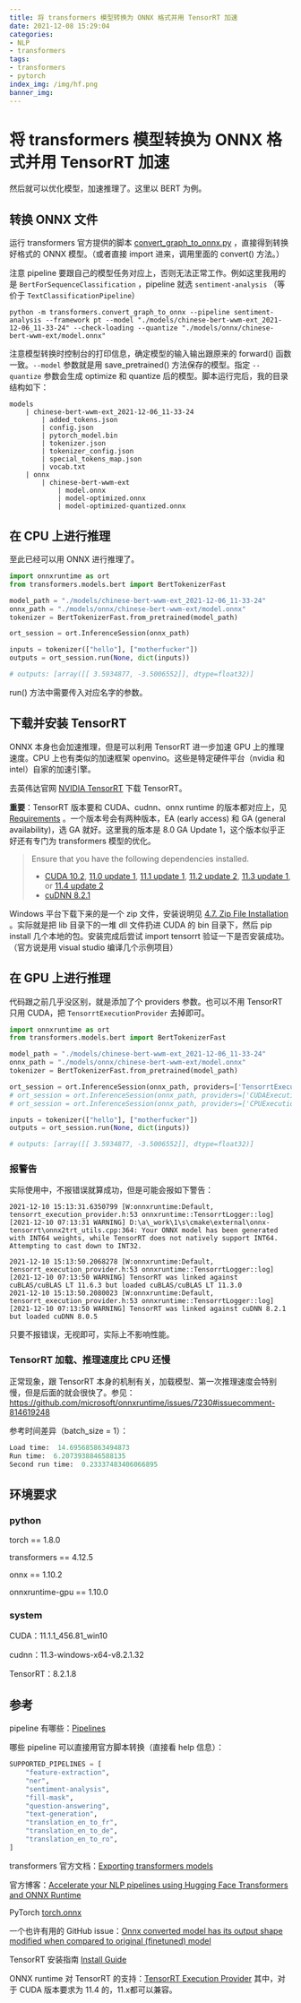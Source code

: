 ```yaml
---
title: 将 transformers 模型转换为 ONNX 格式并用 TensorRT 加速
date: 2021-12-08 15:29:04
categories:
- NLP
- transformers
tags:
- transformers
- pytorch
index_img: /img/hf.png
banner_img: 
---
```


# 将 transformers 模型转换为 ONNX 格式并用 TensorRT 加速

然后就可以优化模型，加速推理了。这里以 BERT 为例。

## 转换 ONNX 文件

运行 transformers 官方提供的脚本 [convert_graph_to_onnx.py](https://github.com/huggingface/transformers/blob/master/src/transformers/convert_graph_to_onnx.py) ，直接得到转换好格式的 ONNX 模型。（或者直接 import 进来，调用里面的 convert() 方法。）

注意 pipeline 要跟自己的模型任务对应上，否则无法正常工作。例如这里我用的是 `BertForSequenceClassification` ，pipeline 就选 `sentiment-analysis` （等价于 `TextClassificationPipeline`）

```shell
python -m transformers.convert_graph_to_onnx --pipeline sentiment-analysis --framework pt --model "./models/chinese-bert-wwm-ext_2021-12-06_11-33-24" --check-loading --quantize "./models/onnx/chinese-bert-wwm-ext/model.onnx"
```

注意模型转换时控制台的打印信息，确定模型的输入输出跟原来的 forward() 函数一致。`--model` 参数就是用 save_pretrained() 方法保存的模型。指定 `--quantize` 参数会生成 optimize 和 quantize 后的模型。脚本运行完后，我的目录结构如下：

```
models
	| chinese-bert-wwm-ext_2021-12-06_11-33-24
		| added_tokens.json
		| config.json
		| pytorch_model.bin
		| tokenizer.json
		| tokenizer_config.json
		| special_tokens_map.json
		| vocab.txt
	| onnx
		| chinese-bert-wwm-ext
			| model.onnx
			| model-optimized.onnx
			| model-optimized-quantized.onnx
```

## 在 CPU 上进行推理

至此已经可以用 ONNX 进行推理了。

```python
import onnxruntime as ort
from transformers.models.bert import BertTokenizerFast

model_path = "./models/chinese-bert-wwm-ext_2021-12-06_11-33-24"
onnx_path = "./models/onnx/chinese-bert-wwm-ext/model.onnx"
tokenizer = BertTokenizerFast.from_pretrained(model_path)

ort_session = ort.InferenceSession(onnx_path)

inputs = tokenizer(["hello"], ["motherfucker"])
outputs = ort_session.run(None, dict(inputs))

# outputs: [array([[ 3.5934877, -3.5006552]], dtype=float32)]
```

run() 方法中需要传入对应名字的参数。

## 下载并安装 TensorRT

ONNX 本身也会加速推理，但是可以利用 TensorRT 进一步加速 GPU 上的推理速度。CPU 上也有类似的加速框架 openvino。这些是特定硬件平台（nvidia 和 intel）自家的加速引擎。

去英伟达官网 [NVIDIA TensorRT](https://developer.nvidia.com/zh-cn/tensorrt) 下载 TensorRT。

**重要**：TensorRT 版本要和 CUDA、cudnn、onnx runtime 的版本都对应上，见 [Requirements](https://onnxruntime.ai/docs/execution-providers/TensorRT-ExecutionProvider.html#requirements) 。一个版本号会有两种版本，EA (early access) 和 GA (general availability)，选 GA 就好。这里我的版本是 8.0 GA Update 1，这个版本似乎正好还有专门为 transformers 模型的优化。

> Ensure that you have the following dependencies installed.
>
> - [CUDA 10.2](https://docs.nvidia.com/cuda/archive/10.2/index.html), [11.0 update 1](https://docs.nvidia.com/cuda/cuda-toolkit-release-notes/index.html#cuda-whats-new-11Upd1), [11.1 update 1](https://developer.nvidia.com/cuda-toolkit-archive), [11.2 update 2](https://developer.nvidia.com/cuda-toolkit-archive), [11.3 update 1](https://developer.nvidia.com/cuda-toolkit-archive), or [11.4 update 2](https://developer.nvidia.com/cuda-toolkit-archive)
> - [cuDNN 8.2.1](https://docs.nvidia.com/deeplearning/cudnn/release-notes/rel_8.html#rel-821)

Windows 平台下载下来的是一个 zip 文件，安装说明见 [4.7. Zip File Installation](https://docs.nvidia.com/deeplearning/tensorrt/install-guide/index.html#installing-zip) 。实际就是把 lib 目录下的一堆 dll 文件扔进 CUDA 的 bin 目录下，然后 pip install 几个本地的包。安装完成后尝试 import tensorrt 验证一下是否安装成功。（官方说是用 visual studio 编译几个示例项目）

## 在 GPU 上进行推理

代码跟之前几乎没区别，就是添加了个 providers 参数。也可以不用 TensorRT 只用 CUDA，把 `TensorrtExecutionProvider` 去掉即可。

```python
import onnxruntime as ort
from transformers.models.bert import BertTokenizerFast

model_path = "./models/chinese-bert-wwm-ext_2021-12-06_11-33-24"
onnx_path = "./models/onnx/chinese-bert-wwm-ext/model.onnx"
tokenizer = BertTokenizerFast.from_pretrained(model_path)

ort_session = ort.InferenceSession(onnx_path, providers=['TensorrtExecutionProvider', 'CUDAExecutionProvider'])
# ort_session = ort.InferenceSession(onnx_path, providers=['CUDAExecutionProvider'])  # CUDA only
# ort_session = ort.InferenceSession(onnx_path, providers=['CPUExecutionProvider'])  # CPU

inputs = tokenizer(["hello"], ["motherfucker"])
outputs = ort_session.run(None, dict(inputs))

# outputs: [array([[ 3.5934877, -3.5006552]], dtype=float32)]
```

### 报警告

实际使用中，不报错误就算成功，但是可能会报如下警告：

```
2021-12-10 15:13:31.6350799 [W:onnxruntime:Default, tensorrt_execution_provider.h:53 onnxruntime::TensorrtLogger::log] [2021-12-10 07:13:31 WARNING] D:\a\_work\1\s\cmake\external\onnx-tensorrt\onnx2trt_utils.cpp:364: Your ONNX model has been generated with INT64 weights, while TensorRT does not natively support INT64. Attempting to cast down to INT32.

2021-12-10 15:13:50.2068278 [W:onnxruntime:Default, tensorrt_execution_provider.h:53 onnxruntime::TensorrtLogger::log] [2021-12-10 07:13:50 WARNING] TensorRT was linked against cuBLAS/cuBLAS LT 11.6.3 but loaded cuBLAS/cuBLAS LT 11.3.0
2021-12-10 15:13:50.2080023 [W:onnxruntime:Default, tensorrt_execution_provider.h:53 onnxruntime::TensorrtLogger::log] [2021-12-10 07:13:50 WARNING] TensorRT was linked against cuDNN 8.2.1 but loaded cuDNN 8.0.5
```

只要不报错误，无视即可，实际上不影响性能。

### TensorRT 加载、推理速度比 CPU 还慢

正常现象，跟 TensorRT 本身的机制有关，加载模型、第一次推理速度会特别慢，但是后面的就会很快了。参见：https://github.com/microsoft/onnxruntime/issues/7230#issuecomment-814619248

参考时间差异（batch_size = 1）：

```python
Load time:  14.695685863494873
Run time:  6.2073938846588135
Second run time:  0.23337483406066895
```

## 环境要求

### python

torch == 1.8.0

transformers == 4.12.5

onnx == 1.10.2

onnxruntime-gpu == 1.10.0

### system

CUDA：11.1.1_456.81_win10

cudnn：11.3-windows-x64-v8.2.1.32

TensorRT：8.2.1.8

## 参考

pipeline 有哪些：[Pipelines](https://huggingface.co/docs/transformers/master/en/main_classes/pipelines#pipelines) 

哪些 pipeline 可以直接用官方脚本转换（直接看 help 信息）：

```python
SUPPORTED_PIPELINES = [
    "feature-extraction",
    "ner",
    "sentiment-analysis",
    "fill-mask",
    "question-answering",
    "text-generation",
    "translation_en_to_fr",
    "translation_en_to_de",
    "translation_en_to_ro",
]
```

transformers 官方文档：[Exporting transformers models](https://huggingface.co/docs/transformers/master/en/serialization#exporting-transformers-models)

官方博客：[Accelerate your NLP pipelines using Hugging Face Transformers and ONNX Runtime](https://medium.com/microsoftazure/accelerate-your-nlp-pipelines-using-hugging-face-transformers-and-onnx-runtime-2443578f4333)

PyTorch [torch.onnx](https://pytorch.org/docs/stable/onnx.html#)

一个也许有用的 GitHub issue：[Onnx converted model has its output shape modified when compared to original (finetuned) model](https://github.com/huggingface/transformers/issues/4825)

TensorRT 安装指南 [Install Guide](https://docs.nvidia.com/deeplearning/tensorrt/install-guide/index.html)

ONNX runtime 对 TensorRT 的支持：[TensorRT Execution Provider](https://onnxruntime.ai/docs/execution-providers/TensorRT-ExecutionProvider.html)  其中，对于 CUDA 版本要求为 11.4 的，11.x都可以兼容。
